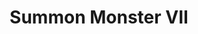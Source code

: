 ---
title: "Summon Monster VII"

spell:
  schools:
    - name:        "Conjuration"
      subschools:  ["Summoning"]
      descriptors: ["see text for summon monster I"]
  classes:
    - name:  "Cleric"
      abbr:  "Clr"
      level: 7
    - name:  "Sorcerer/Wizard"
      abbr:  "Sor/Wiz"
      level: 7
  description:        |
    This spell functions like summon monster I, except that you can summon one creature from the 7th-level list, 1d3 creatures of the same kind from the 6th-level list, or 1d4+1 creatures of the same kind from a lower-level list.

    |---
    | Monster | Alignment
    |-|-
    | Celestial elephant | LG
    | Avoral (guardinal) | NG
    | Celestial baleen whale<sup>1</sup> | NG
    | Djinni (genie) | CG
    | Elemental, Huge (any) | N
    | Invisible stalker | N
    | Devil, bone | LE
    | Fiendish megaraptor | LE
    | Fiendish monstrous scorpion, Huge | NE
    | Babau (demon) | CE
    | Fiendish giant octopus<sup>1</sup> | CE
    | Fiendish girallon | CE
    |===
    | <sup>1</sup> May be summoned only into an aquatic or watery environment. |<
    {: .table .table-bordered .table-hover }
---